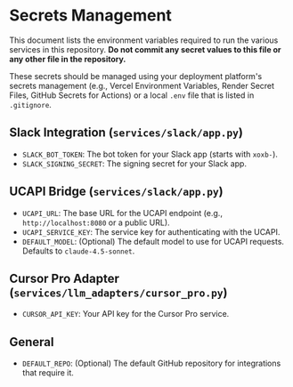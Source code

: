 # Secrets Management

This document lists the environment variables required to run the various services in this repository. **Do not commit any secret values to this file or any other file in the repository.**

These secrets should be managed using your deployment platform's secrets management (e.g., Vercel Environment Variables, Render Secret Files, GitHub Secrets for Actions) or a local `.env` file that is listed in `.gitignore`.

## Slack Integration (`services/slack/app.py`)

- `SLACK_BOT_TOKEN`: The bot token for your Slack app (starts with `xoxb-`).
- `SLACK_SIGNING_SECRET`: The signing secret for your Slack app.

## UCAPI Bridge (`services/slack/app.py`)

- `UCAPI_URL`: The base URL for the UCAPI endpoint (e.g., `http://localhost:8080` or a public URL).
- `UCAPI_SERVICE_KEY`: The service key for authenticating with the UCAPI.
- `DEFAULT_MODEL`: (Optional) The default model to use for UCAPI requests. Defaults to `claude-4.5-sonnet`.

## Cursor Pro Adapter (`services/llm_adapters/cursor_pro.py`)

- `CURSOR_API_KEY`: Your API key for the Cursor Pro service.

## General

- `DEFAULT_REPO`: (Optional) The default GitHub repository for integrations that require it.